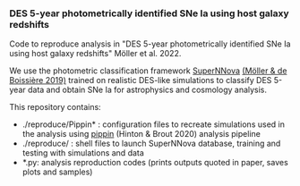 <!-- [![arXiv](https://img.shields.io/badge/arxiv-astro--ph%2F1901.06384-red)](https://arxiv.org/abs/XXX)  -->


### DES 5-year photometrically identified SNe Ia using host galaxy redshifts

Code to reproduce analysis in "DES 5-year photometrically identified SNe Ia using host galaxy redshifts" Möller et al. 2022.

We use the photometric classification framework [SuperNNova](https://github.com/supernnova/SuperNNova) [(Möller & de Boissière 2019)](https://academic.oup.com/mnras/article-abstract/491/3/4277/5651173) trained on realistic DES-like simulations to classify DES 5-year data and obtain SNe Ia for astrophysics and cosmology analysis.

This repository contains:
- ./reproduce/Pippin* : configuration files to recreate simulations used in the analysis using [pippin](https://github.com/dessn/Pippin) (Hinton & Brout 2020) analysis pipeline
- ./reproduce/ : shell files to launch SuperNNova database, training and testing with simulations and data
- *.py: analysis reproduction codes (prints outputs quoted in paper, saves plots and samples)

